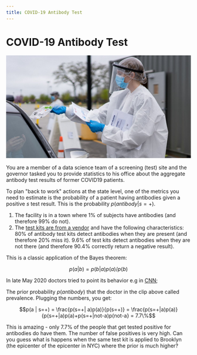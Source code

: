```yaml
---
title: COVID-19 Antibody Test
---
```


# COVID-19 Antibody Test

![drive-through-covid-test](images/drive-through-covid-test.jpeg#center)

You are a member of a data science team of a screening (test) site and the governor tasked you to provide statistics to his office about the aggregate antibody test results of former COVID19 patients. 

To plan "back to work" actions at the state level, one of the  metrics you need to estimate is the probability of a patient having antibodies given a positive $s$ test result. This is the probability $p(antibody | s=+)$.  

1. The facility is in a town where 1% of subjects have antibodies (and therefore 99% do not).
2. The [test kits are from a vendor](https://www.evaluate.com/vantage/articles/analysis/spotlight/covid-19-antibody-tests-face-very-specific-problem) and have the following characteristics: 80% of antibody test kits detect antibodies when they are present (and therefore 20% miss it). 9.6% of test kits detect antibodies when they are not there (and therefore 90.4% correctly return a negative result).

This is a classic application of the Bayes theorem:

$$p(a|b) = p(b|a)p(a)/p(b)$$

In late May 2020 doctors tried to point its behavior e.g in [CNN](https://www.cnn.com/videos/health/2020/05/27/coronavirus-covid-19-antibody-testing-cdc-sanjay-gupta-cpt-vpx.cnn);

The prior probability $p(antibody)$ that the doctor in the clip above called prevalence. Plugging the numbers, you get: 

$$p(a | s=+) = \frac{p(s=+| a)p(a)}{p(s=+)} = \frac{p(s=+|a)p(a)}{p(s=+|a)p(a)+p(s=+|not-a)p(not-a} = 7.7\%$$

This is amazing - only 7.7% of the people that get tested positive for antibodies do have them.  The number of false positives is very high. Can you guess what is happens when the same test kit is applied to Brooklyn (the epicenter of the epicenter in NYC) where the prior is much higher? 
